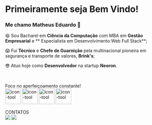 # Primeiramente seja Bem Vindo!
### Me chamo Matheus Eduardo 🤙

:satisfied: Sou Bacharel em **Ciência da Computação** com MBA em **Gestão Empresarial** e ** Especialista em Desenvolvimento Web Full Stack**;


:scream: Fui **Técnico** e **Chefe de Guarnição** pela multinacional pioneira em segurança e transporte de valores, **Brink's**;


:sunglasses: Atuo hoje como **Desenvolvedor** na startup **Neoron**.

<br>
<br>
Foco no aperfeiçoamento constante!
<br>
<img className='icons' alt='icon-tool' src="https://cdn.jsdelivr.net/gh/devicons/devicon@latest/icons/react/react-original-wordmark.svg" height="50" width="50"/>
<img className='icons' alt='icon-tool' src="https://cdn.jsdelivr.net/gh/devicons/devicon@latest/icons/vuejs/vuejs-original.svg" height="50" width="50"/>
<img className='icons' alt='icon-tool' src="https://cdn.jsdelivr.net/gh/devicons/devicon@latest/icons/nestjs/nestjs-original.svg" height="50" width="50"/>
<img className='icons' alt='icon-tool' src="https://cdn.jsdelivr.net/gh/devicons/devicon@latest/icons/spring/spring-original.svg" height="50" width="50"/>
<br>

CONTATOS
<br>
<a href = "matheuseduardo.jp@gmail.com"><img src="https://img.shields.io/badge/Gmail-D14836?style=for-the-badge&logo=gmail&logoColor=white" target="_blank"></a>
<a href="https://www.linkedin.com/in/matheuseduardosousaazevedo" target="_blank"><img src="https://img.shields.io/badge/-LinkedIn-%230077B5?style=for-the-badge&logo=linkedin&logoColor=white" target="_blank"></a>   
<br>
